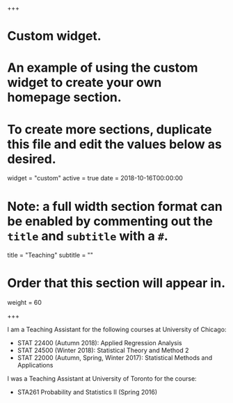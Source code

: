 +++
# Custom widget.
# An example of using the custom widget to create your own homepage section.
# To create more sections, duplicate this file and edit the values below as desired.
widget = "custom"
active = true
date = 2018-10-16T00:00:00

# Note: a full width section format can be enabled by commenting out the `title` and `subtitle` with a `#`.
title = "Teaching"
subtitle = ""

# Order that this section will appear in.
weight = 60

+++

I am a Teaching Assistant for the following courses at University of Chicago:

- STAT 22400 (Autumn 2018): Applied Regression Analysis
- STAT 24500 (Winter 2018): Statistical Theory and Method 2
- STAT 22000 (Autumn, Spring, Winter 2017): Statistical Methods and Applications

I was a Teaching Assistant at University of Toronto for the course:

- STA261 Probability and Statistics II (Spring 2016)



